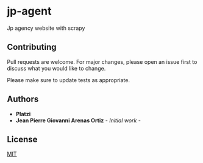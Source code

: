 # jp-agent
Jp agency website with scrapy


## Contributing
Pull requests are welcome. For major changes, please open an issue first to discuss what you would like to change.

Please make sure to update tests as appropriate.


## Authors
* **Platzi** 
* **Jean Pierre Giovanni Arenas Ortiz** - *Initial work* -

## License
[MIT](https://choosealicense.com/licenses/mit/)